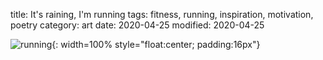 title: It's raining, I'm running
tags: fitness, running, inspiration, motivation, poetry
category: art
date: 2020-04-25 
modified: 2020-04-25

![running]({static}/images/running.png){: width=100% style="float:center; padding:16px"}    

